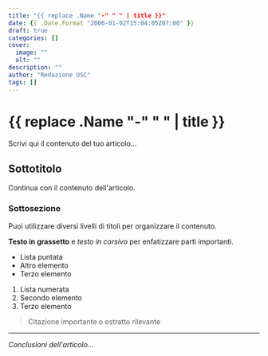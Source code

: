 ```yaml
---
title: "{{ replace .Name "-" " " | title }}"
date: {{ .Date.Format "2006-01-02T15:04:05Z07:00" }}
draft: true
categories: []
cover:
  image: ""
  alt: ""
description: ""
author: "Redazione USC"
tags: []
---
```


# {{ replace .Name "-" " " | title }}

Scrivi qui il contenuto del tuo articolo...

## Sottotitolo

Continua con il contenuto dell'articolo.

### Sottosezione

Puoi utilizzare diversi livelli di titoli per organizzare il contenuto.

**Testo in grassetto** e *testo in corsivo* per enfatizzare parti importanti.

- Lista puntata
- Altro elemento
- Terzo elemento

1. Lista numerata
2. Secondo elemento
3. Terzo elemento

> Citazione importante o estratto rilevante

---

*Conclusioni dell'articolo...*

